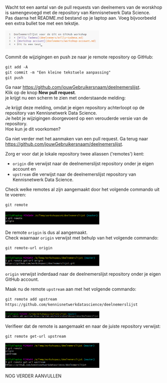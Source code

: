 Wacht tot een aantal van de pull requests van deelnemers van de worskhop is samengevoegd met de repository van Kennisnetwerk Data Science.    
Pas daarna het README.md bestand op je laptop aan. Voeg bijvoorbeeld een extra bullet toe met een tekstje.     
    
    
<img alt="README.md aanpassen" src="images/readme-aanpassen.png" width="300" />
   

Commit de wijzigingen en push ze naar je remote repository op GitHub:

`git add -A`   
`git commit -m "Een kleine tekstuele aanpassing"`     
`git push `     

Ga naar https://github.com/jouwGebruikersnaam/deelnemerslijst.     
Klik op de knop **New pull request**.     
je krijgt nu een scherm te zien met onderstaande melding:


Je krijgt deze melding, omdat je eigen repository achterloopt op de repository van Kennisnetwerk Data Science.     
Je hebt je wijzigingen doorgevoerd op een verouderde versie van de repository.     
Hoe kun je dit voorkomen?     

Ga niet verder met het aanmaken van een pull request. Ga terug naar https://github.com/jouwGebruikersnaam/deelnemerslijst.      

Zorg er voor dat je lokale repository twee aliassen ('remotes') kent:      
* `origin` die verwijst naar de deelnemerslijst repository onder je eigen account en      
* `upstream` die verwijst naar de deelnemerslijst repository van Kennisnetwerk Data Science.     

Check welke remotes al zijn aangemaakt door het volgende commando uit te voeren:

`git remote`
   
    
<img alt="git remote" src="images/git-remote.png" width="300" />
   

De remote `origin` is dus al aangemaakt.    
Check waarnaar `origin` verwijst met behulp van het volgende commando:      

`git remote-url origin`
   
    
<img alt="git remote get-url" src="images/git-remote-get-url.png" width="300" />
   

`origin` verwijst inderdaad naar de deelnemerslijst repository onder je eigen GitHub account.

Maak nu de remote `upstream` aan met het volgende commando:


`git remote add upstream https://github.com/kennisnetwerkdatascience/deelnemerslijst`     
   
    
<img alt="git remote add" src="images/git-remote-add.png" width="300" />
   

Verifieer dat de remote is aangemaakt en naar de juiste repository verwijst:

`git remote get-url upstream`
   
    
<img alt="git remote get-url upstream" src="images/git-remote-get-url-upstream.png" width="300" />
   
NOG VERDER AANVULLEN